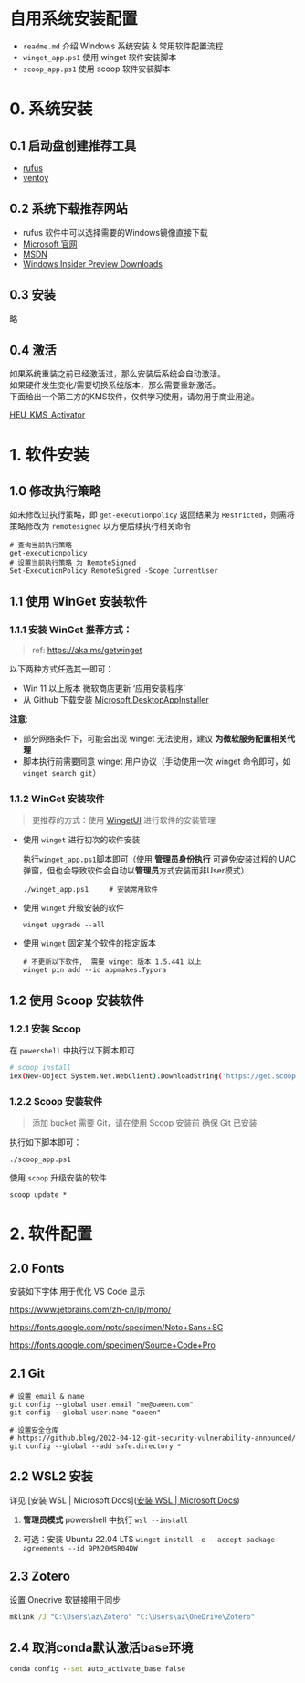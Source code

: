 # 自用系统安装配置

* `readme.md` 介绍 Windows 系统安装 & 常用软件配置流程
* `winget_app.ps1` 使用 winget 软件安装脚本
* `scoop_app.ps1` 使用 scoop 软件安装脚本


# 0. 系统安装

## 0.1 启动盘创建推荐工具

* [rufus](https://rufus.ie/zh/)
* [ventoy](https://www.ventoy.net/cn/index.html)

## 0.2 系统下载推荐网站

* rufus 软件中可以选择需要的Windows镜像直接下载
* [Microsoft 官网](https://www.microsoft.com/en-us/software-download/windows11)
* [MSDN](https://next.itellyou.cn/Original/Index)
* [Windows Insider Preview Downloads](https://www.microsoft.com/en-us/software-download/windowsinsiderpreviewiso)

## 0.3 安装

略

## 0.4 激活

如果系统重装之前已经激活过，那么安装后系统会自动激活。  
如果硬件发生变化/需要切换系统版本，那么需要重新激活。  
下面给出一个第三方的KMS软件，仅供学习使用，请勿用于商业用途。

[HEU_KMS_Activator](https://github.com/zbezj/HEU_KMS_Activator/releases/)


# 1. 软件安装

## 1.0 修改执行策略

如未修改过执行策略，即 `get-executionpolicy` 返回结果为 `Restricted`，则需将策略修改为 `remotesigned` 以方便后续执行相关命令

```
# 查询当前执行策略
get-executionpolicy
# 设置当前执行策略 为 RemoteSigned
Set-ExecutionPolicy RemoteSigned -Scope CurrentUser
```

## 1.1 使用 WinGet 安装软件

### 1.1.1 安装 WinGet 推荐方式：

> ref: https://aka.ms/getwinget


以下两种方式任选其一即可：

* Win 11 以上版本 微软商店更新 ‘应用安装程序’
* 从 Github 下载安装 [Microsoft.DesktopAppInstaller](https://github.com/microsoft/winget-cli/releases/)

**注意**: 

* 部分网络条件下，可能会出现 winget 无法使用，建议 **为微软服务配置相关代理**
* 脚本执行前需要同意 winget 用户协议（手动使用一次 winget 命令即可，如 `winget search git`）

### 1.1.2 WinGet 安装软件

> 更推荐的方式：使用 [WingetUI](https://github.com/marticliment/WingetUI)  进行软件的安装管理

* 使用 `winget` 进行初次的软件安装

  执行`winget_app.ps1`脚本即可（使用 **管理员身份执行** 可避免安装过程的 UAC 弹窗，但也会导致软件会自动以**管理员**方式安装而非User模式）

  ```
  ./winget_app.ps1     # 安装常用软件
  ```

* 使用 `winget` 升级安装的软件
  
  ```
  winget upgrade --all
  ```

* 使用 `winget` 固定某个软件的指定版本

  ```
  # 不更新以下软件,  需要 winget 版本 1.5.441 以上
  winget pin add --id appmakes.Typora
  ```

## 1.2 使用 Scoop 安装软件

### 1.2.1 安装 Scoop

在 `powershell` 中执行以下脚本即可

```bash
# scoop install
iex(New-Object System.Net.WebClient).DownloadString('https://get.scoop.sh')
```

### 1.2.2 Scoop 安装软件

> 添加 bucket 需要 Git，请在使用 Scoop 安装前 确保 Git 已安装

执行如下脚本即可：

```
./scoop_app.ps1
```

使用 `scoop` 升级安装的软件

```
scoop update *
```


# 2. 软件配置

## 2.0 Fonts

安装如下字体 用于优化 VS Code 显示

https://www.jetbrains.com/zh-cn/lp/mono/

https://fonts.google.com/noto/specimen/Noto+Sans+SC

https://fonts.google.com/specimen/Source+Code+Pro

## 2.1 Git

```
# 设置 email & name
git config --global user.email "me@oaeen.com"
git config --global user.name "oaeen"

# 设置安全仓库
# https://github.blog/2022-04-12-git-security-vulnerability-announced/
git config --global --add safe.directory *

```

## 2.2 WSL2 安装

详见 [安装 WSL | Microsoft Docs]([安装 WSL | Microsoft Docs](https://docs.microsoft.com/zh-cn/windows/wsl/install))

1. **管理员模式** powershell 中执行 `wsl --install`

2. 可选：安装 Ubuntu 22.04 LTS `winget install -e --accept-package-agreements --id 9PN20MSR04DW`


## 2.3 Zotero

设置 Onedrive 软链接用于同步

```cmd
mklink /J "C:\Users\az\Zotero" "C:\Users\az\OneDrive\Zotero"
```

## 2.4 取消conda默认激活base环境

```cmd
conda config --set auto_activate_base false
```


